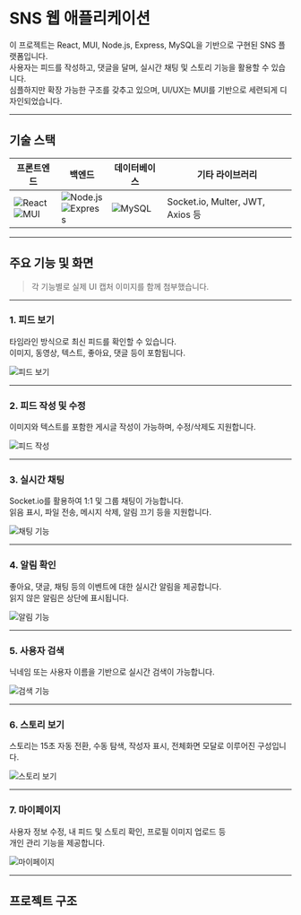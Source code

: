 # SNS 웹 애플리케이션

이 프로젝트는 React, MUI, Node.js, Express, MySQL을 기반으로 구현된 SNS 플랫폼입니다.  
사용자는 피드를 작성하고, 댓글을 달며, 실시간 채팅 및 스토리 기능을 활용할 수 있습니다.  
심플하지만 확장 가능한 구조를 갖추고 있으며, UI/UX는 MUI를 기반으로 세련되게 디자인되었습니다.

---

## 기술 스택

| 프론트엔드 | 백엔드 | 데이터베이스 | 기타 라이브러리 |
|------------|--------|--------------|----------------|
| ![React](https://img.shields.io/badge/React-61DAFB?logo=react&logoColor=white&style=flat-square)<br>![MUI](https://img.shields.io/badge/MUI-007FFF?logo=mui&logoColor=white&style=flat-square) | ![Node.js](https://img.shields.io/badge/Node.js-339933?logo=node.js&logoColor=white&style=flat-square)<br>![Express](https://img.shields.io/badge/Express-000000?logo=express&logoColor=white&style=flat-square) | ![MySQL](https://img.shields.io/badge/MySQL-4479A1?logo=mysql&logoColor=white&style=flat-square) | Socket.io, Multer, JWT, Axios 등 |


---

## 주요 기능 및 화면

> 각 기능별로 실제 UI 캡처 이미지를 함께 첨부했습니다.

---

### 1. 피드 보기

타임라인 방식으로 최신 피드를 확인할 수 있습니다.  
이미지, 동영상, 텍스트, 좋아요, 댓글 등이 포함됩니다.

![피드 보기](./screenshots/feed-view.png)

---

### 2. 피드 작성 및 수정

이미지와 텍스트를 포함한 게시글 작성이 가능하며, 수정/삭제도 지원합니다.

![피드 작성](./screenshots/feed-write.png)

---

### 3. 실시간 채팅

Socket.io를 활용하여 1:1 및 그룹 채팅이 가능합니다.  
읽음 표시, 파일 전송, 메시지 삭제, 알림 끄기 등을 지원합니다.

![채팅 기능](./screenshots/chat.png)

---

### 4. 알림 확인

좋아요, 댓글, 채팅 등의 이벤트에 대한 실시간 알림을 제공합니다.  
읽지 않은 알림은 상단에 표시됩니다.

![알림 기능](./screenshots/notification.png)

---

### 5. 사용자 검색

닉네임 또는 사용자 이름을 기반으로 실시간 검색이 가능합니다.

![검색 기능](./screenshots/search.png)

---

### 6. 스토리 보기

스토리는 15초 자동 전환, 수동 탐색, 작성자 표시, 전체화면 모달로 이루어진 구성입니다.

![스토리 보기](./screenshots/story.png)

---

### 7. 마이페이지

사용자 정보 수정, 내 피드 및 스토리 확인, 프로필 이미지 업로드 등  
개인 관리 기능을 제공합니다.

![마이페이지](./screenshots/mypage.png)

---

## 프로젝트 구조

